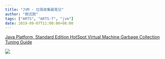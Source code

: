 ```yaml
---
title: "JVM - 垃圾收集器笔记"
author: "颇忒脱"
tags: ["ARTS", "ARTS-T", "jvm"]
date: 2019-09-07T11:00:00+08:00
---
```


<!--more-->

[Java Platform, Standard Edition HotSpot Virtual Machine Garbage Collection Tuning Guide][1]

![](gc-collectors.png)

[1]: https://docs.oracle.com/javase/8/docs/technotes/guides/vm/gctuning/toc.html